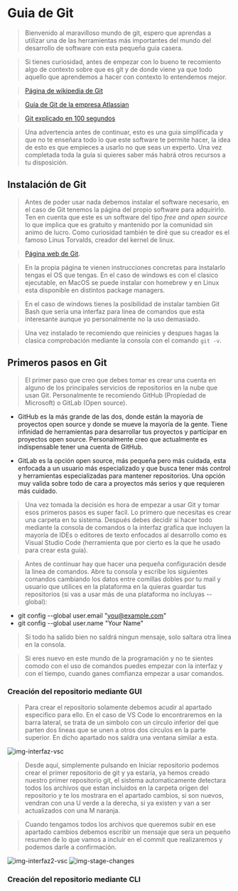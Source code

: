 # Guia de Git

> Bienvenido al maravilloso mundo de git, espero que aprendas a utilizar una de las herramientas más importantes del mundo del desarrollo de software con esta pequeña guia casera.

> Si tienes curiosidad, antes de empezar con lo bueno te recomiento algo de contexto sobre que es git y de donde viene ya que todo aquello que aprendemos a hacer con contexto lo entendemos mejor.

> [Página de wikipedia de Git](https://es.wikipedia.org/wiki/Git)

> [Guía de Git de la empresa Atlassian](https://www.atlassian.com/es/git/tutorials/what-is-version-control)

> [Git explicado en 100 segundos](https://www.youtube.com/watch?v=hwP7WQkmECE)

> Una advertencia antes de continuar, esto es una guia simplificada y que no te enseñara todo lo que este software te permite hacer, la idea de esto es que empieces a usarlo no que seas un experto. Una vez completada toda la guía si quieres saber más habrá otros recursos a tu disposición.

## Instalación de Git
> Antes de poder usar nada debemos instalar el software necesario, en el caso de Git tenemos la página del propio software para adquirirlo. Ten en cuenta que este es un software del tipo *free and open source* lo que implica que es gratuito y mantenido por la comunidad sin animo de lucro. Como curiosidad también te diré que su creador es el famoso Linus Torvalds, creador del kernel de linux.

> [Página web de Git](https://git-scm.com/).

> En la propia página te vienen instrucciones concretas para instalarlo tengas el OS que tengas. En el caso de windows es con el clasico ejecutable, en MacOS se puede instalar con homebrew y en Linux esta disponible en distintos package managers.

> En el caso de windows tienes la posibilidad de instalar tambien Git Bash que sería una interfaz para linea de comandos que esta interesante aunque yo personalmente no la uso demasiado.

> Una vez instalado te recomiendo que reinicies y despues hagas la clasica comprobación mediante la consola con el comando `git -v`.

## Primeros pasos en Git
> El primer paso que creo que debes tomar es crear una cuenta en alguno de los principales servicios de repositorios en la nube que usan Git. Personalmente te recomiendo GitHub (Propiedad de Microsoft) o GitLab (Open source).

- GitHub es la más grande de las dos, donde están la mayoría de proyectos open source y donde se mueve la mayoría de la gente. Tiene infinidad de herramientas para desarrollar tus proyectos y participar en proyectos open source. Personalmente creo que actualmente es indispensable tener una cuenta de GitHub.

- GitLab es la opción open source, más pequeña pero más cuidada, esta enfocada a un usuario más especializado y que busca tener más control y herramientas especializadas para mantener repositorios. Una opción muy valida sobre todo de cara a proyectos más serios y que requieren más cuidado.

> Una vez tomada la decisión es hora de empezar a usar Git y tomar esos primeros pasos es super facil. Lo primero que necesitas es crear una carpeta en tu sistema. Después debes decidir si hacer todo mediante la consola de comandos o la interfaz grafica que incluyen la mayoría de IDEs o editores de texto enfocados al desarrollo como es Visual Studio Code (herramienta que por cierto es la que he usado para crear esta guía).

> Antes de continuar hay que hacer una pequeña configuración desde la linea de comandos. Abre tu consola y escribe los siguientes comandos cambiando los datos entre comillas dobles por tu mail y usuario que utilices en la plataforma en la quieras guardar tus repositorios (si vas a usar más de una plataforma no incluyas --global):

- git config --global user.email "you@example.com"
- git config --global user.name "Your Name"

> Si todo ha salido bien no saldrá ningun mensaje, solo saltara otra linea en la consola.

> Si eres nuevo en este mundo de la programación y no te sientes comodo con el uso de comandos puedes empezar con la interfaz y con el tiempo, cuando ganes comfianza empezar a usar comandos.

### Creación del repositorio mediante GUI
> Para crear el repositorio solamente debemos acudir al apartado especifico para ello. En el caso de VS Code lo encontraremos en la barra lateral, se trata de un simbolo con un circulo inferior del que parten dos lineas que se unen a otros dos circulos en la parte superior. En dicho apartado nos saldra una ventana similar a esta.

![img-interfaz-vsc](https://imageshack.com/i/pn48dljZp)

> Desde aquí, simplemente pulsando en Iniciar repositorio podemos crear el primer repositorio de git y ya estaría, ya hemos creado nuestro primer repositorio git, el sistema automaticamente detectara todos los archivos que estan incluidos en la carpeta origen del repositorio y te los mostrara en el apartado cambios, si son nuevos, vendran con una U verde a la derecha, si ya existen y van a ser actualizados con una M naranja. 

>Cuando tengamos todos los archivos que queremos subir en ese apartado cambios debemos escribir un mensaje que sera un pequeño resumen de lo que vamos a incluir en el commit que realizaremos y podemos darle a confirmación.

![img-interfaz2-vsc](https://imageshack.com/i/pn85t7ZQp)
![img-stage-changes](https://imageshack.com/i/poF4x0mZp)

### Creación del repositorio mediante CLI